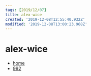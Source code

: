 ```yaml
---
tags: [2019/12/07]
title: alex-wice
created: '2019-12-08T12:55:40.932Z'
modified: '2019-12-08T13:00:23.968Z'
---
```


# alex-wice

* [home](https://leetcode.com/awice/)
* [992](https://leetcode.com/problems/subarrays-with-k-different-integers/solution/)

